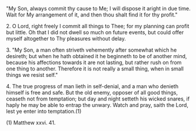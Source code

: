 \"My Son, always commit thy cause to Me; I will dispose it aright in due time. Wait for My arrangement of it, and then thou shalt find it for thy profit.\"

2\. O Lord, right freely I commit all things to Thee; for my planning can profit but little. Oh that I did not dwell so much on future events, but could offer myself altogether to Thy pleasures without delay.

3\. \"My Son, a man often striveth vehemently after somewhat which he desireth; but when he hath obtained it he beginneth to be of another mind, because his affections towards it are not lasting, but rather rush on from one thing to another. Therefore it is not really a small thing, when in small things we resist self.\"

4\. The true progress of man lieth in self-denial, and a man who denieth himself is free and safe. But the old enemy, opposer of all good things, ceaseth not from temptation; but day and night setteth his wicked snares, if haply he may be able to entrap the unwary. Watch and pray, saith the Lord, lest ye enter into temptation.(1)

\(1\) Matthew xxvi. 41.

